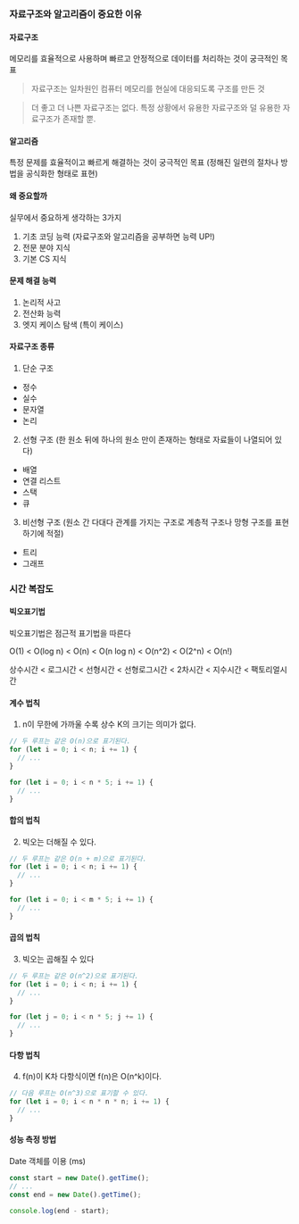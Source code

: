 ### 자료구조와 알고리즘이 중요한 이유

#### 자료구조

메모리를 효율적으로 사용하며 빠르고 안정적으로 데이터를 처리하는 것이 궁극적인 목표

> 자료구조는 일차원인 컴퓨터 메모리를 현실에 대응되도록 구조를 만든 것

> 더 좋고 더 나쁜 자료구조는 없다. 특정 상황에서 유용한 자료구조와 덜 유용한 자료구조가 존재할 뿐.

#### 알고리즘

특정 문제를 효율적이고 빠르게 해결하는 것이 궁극적인 목표 (정해진 일련의 절차나 방법을 공식화한 형태로 표현)

#### 왜 중요할까

실무에서 중요하게 생각하는 3가지

1. 기초 코딩 능력 (자료구조와 알고리즘을 공부하면 능력 UP!)
2. 전문 분야 지식
3. 기본 CS 지식

#### 문제 해결 능력

1. 논리적 사고
2. 전산화 능력
3. 엣지 케이스 탐색 (특이 케이스)

#### 자료구조 종류

1. 단순 구조

- 정수
- 실수
- 문자열
- 논리

2. 선형 구조 (한 원소 뒤에 하나의 원소 만이 존재하는 형태로 자료들이 나열되어 있다)

- 배열
- 연결 리스트
- 스택
- 큐

3. 비선형 구조 (원소 간 다대다 관계를 가지는 구조로 계층적 구조나 망형 구조를 표현하기에 적절)

- 트리
- 그래프

### 시간 복잡도

#### 빅오표기법

빅오표기법은 점근적 표기법을 따른다

O(1) < O(log n) < O(n) < O(n log n) < O(n^2) < O(2^n) < O(n!)

상수시간 < 로그시간 < 선형시간 < 선형로그시간 < 2차시간 < 지수시간 < 팩토리얼시간

#### 계수 법칙

1. n이 무한에 가까울 수록 상수 K의 크기는 의미가 없다.

```js
// 두 루프는 같은 O(n)으로 표기된다.
for (let i = 0; i < n; i += 1) {
  // ...
}

for (let i = 0; i < n * 5; i += 1) {
  // ...
}
```

#### 합의 법칙

2. 빅오는 더해질 수 있다.

```js
// 두 루프는 같은 O(n + m)으로 표기된다.
for (let i = 0; i < n; i += 1) {
  // ...
}

for (let i = 0; i < m * 5; i += 1) {
  // ...
}
```

#### 곱의 법칙

3. 빅오는 곱해질 수 있다

```js
// 두 루프는 같은 O(n^2)으로 표기된다.
for (let i = 0; i < n; i += 1) {
  // ...
}

for (let j = 0; i < n * 5; j += 1) {
  // ...
}
```

#### 다항 법칙

4. f(n)이 K차 다항식이면 f(n)은 O(n^k)이다.

```js
// 다음 루프는 O(n^3)으로 표기할 수 있다.
for (let i = 0; i < n * n * n; i += 1) {
  // ...
}
```

#### 성능 측정 방법

Date 객체를 이용 (ms)

```js
const start = new Date().getTime();
// ...
const end = new Date().getTime();

console.log(end - start);
```
